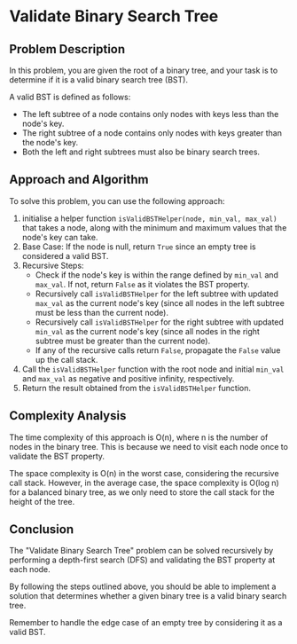 # Validate Binary Search Tree

## Problem Description

In this problem, you are given the root of a binary tree, and your task is to determine if it is a valid binary search tree (BST).

A valid BST is defined as follows:
- The left subtree of a node contains only nodes with keys less than the node's key.
- The right subtree of a node contains only nodes with keys greater than the node's key.
- Both the left and right subtrees must also be binary search trees.

## Approach and Algorithm

To solve this problem, you can use the following approach:

1. initialise a helper function `isValidBSTHelper(node, min_val, max_val)` that takes a node, along with the minimum and maximum values that the node's key can take.
2. Base Case: If the node is null, return `True` since an empty tree is considered a valid BST.
3. Recursive Steps:
   - Check if the node's key is within the range defined by `min_val` and `max_val`. If not, return `False` as it violates the BST property.
   - Recursively call `isValidBSTHelper` for the left subtree with updated `max_val` as the current node's key (since all nodes in the left subtree must be less than the current node).
   - Recursively call `isValidBSTHelper` for the right subtree with updated `min_val` as the current node's key (since all nodes in the right subtree must be greater than the current node).
   - If any of the recursive calls return `False`, propagate the `False` value up the call stack.
4. Call the `isValidBSTHelper` function with the root node and initial `min_val` and `max_val` as negative and positive infinity, respectively.
5. Return the result obtained from the `isValidBSTHelper` function.

## Complexity Analysis

The time complexity of this approach is O(n), where n is the number of nodes in the binary tree. This is because we need to visit each node once to validate the BST property.

The space complexity is O(n) in the worst case, considering the recursive call stack. However, in the average case, the space complexity is O(log n) for a balanced binary tree, as we only need to store the call stack for the height of the tree.

## Conclusion

The "Validate Binary Search Tree" problem can be solved recursively by performing a depth-first search (DFS) and validating the BST property at each node.

By following the steps outlined above, you should be able to implement a solution that determines whether a given binary tree is a valid binary search tree.

Remember to handle the edge case of an empty tree by considering it as a valid BST.

